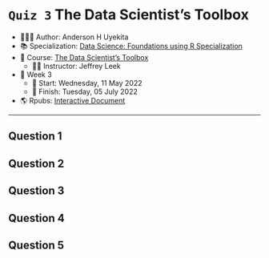 `Quiz 3` The Data Scientist’s Toolbox
================

-   👨🏻‍💻 Author: Anderson H Uyekita
-   📚 Specialization: <a
    href="https://www.coursera.org/specializations/data-science-foundations-r"
    target="_blank" rel="noopener">Data Science: Foundations using R
    Specialization</a>
-   📖 Course:
    <a href="https://www.coursera.org/learn/data-scientists-tools"
    target="_blank" rel="noopener">The Data Scientist’s Toolbox</a>
    -   🧑‍🏫 Instructor: Jeffrey Leek
-   📆 Week 3
    -   🚦 Start: Wednesday, 11 May 2022
    -   🏁 Finish: Tuesday, 05 July 2022
-   🌎 Rpubs: [Interactive
    Document](https://rpubs.com/AndersonUyekita/quiz-3_the-data-scientist’s-toolbox)

------------------------------------------------------------------------

## Question 1

## Question 2

## Question 3

## Question 4

## Question 5
